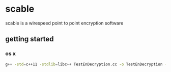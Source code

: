 # scable
scable is a wirespeed point to point encryption software

## getting started

### os x

```bash
g++ -std=c++11 -stdlib=libc++ TestEnDecryption.cc -o TestEnDecryption -lcrypto
```
